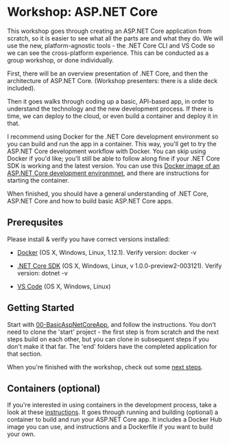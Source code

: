 # Workshop: ASP.NET Core

This workshop goes through creating an ASP.NET Core application from scratch, so it is easier to see what all the parts are and what they do. We will use the new, platform-agnostic tools - the .NET Core CLI and VS Code so we can see the cross-platform experience. This can be conducted as a group workshop, or done individually. 

First, there will be an overview presentation of .NET Core, and then the architecture of ASP.NET Core. (Workshop presenters: there is a slide deck included).  

Then it goes walks through coding up a basic, API-based app, in order to understand the technology and the new development process. If there is time, we can deploy to the cloud, or even build a container and deploy it in that.

I recommend using Docker for the .NET Core development environment so you can build and run the app in a container. This way, you'll get to try the ASP.NET Core development workflow with Docker. You can skip using Docker if you'd like; you'll still be able to follow along fine if your .NET Core SDK is working and the latest version. You can use this [Docker image of an ASP.NET Core development environmnet](https://hub.docker.com/r/wyntuition/aspnetcore-development-env/), and there are instructions for starting the container.

When finished, you should have a general understanding of .NET Core, ASP.NET Core and how to build basic ASP.NET Core apps.

## Prerequsites
Please install & verify you have correct versions installed:

* [Docker](https://www.docker.com/products/overview) (OS X, Windows, Linux, 1.12.1). Verify version: docker -v

* [.NET Core SDK](https://www.microsoft.com/net/core) (OS X, Windows, Linux, v 1.0.0-preview2-003121). Verify version: dotnet -v

* [VS Code](https://code.visualstudio.com/download) (OS X, Windows, Linux)

## Getting Started 

Start with [00-BasicAspNetCoreApp](00-BasicAspNetCoreApp), and follow the instructions. You don't need to clone the 'start' project - the first step is from scratch and the next steps build on each other, but you can clone in subsequent steps if you don't make it that far. The 'end' folders have the completed application for that section.

When you're finished with the workshop, check out some [next steps](Next.md).

## Containers (optional)

If you're interested in using containers in the development process, take a look at these [instructions](MISC-Containers/README.md). It goes through running and building (optional) a container to build and run your ASP.NET Core app. It includes a Docker Hub image you can use, and instructions and a Dockerfile if you want to build your own.
